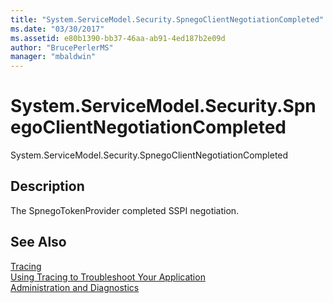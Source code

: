 ```yaml
---
title: "System.ServiceModel.Security.SpnegoClientNegotiationCompleted"
ms.date: "03/30/2017"
ms.assetid: e80b1390-bb37-46aa-ab91-4ed187b2e09d
author: "BrucePerlerMS"
manager: "mbaldwin"
---
```

# System.ServiceModel.Security.SpnegoClientNegotiationCompleted
System.ServiceModel.Security.SpnegoClientNegotiationCompleted  
  
## Description  
 The SpnegoTokenProvider completed SSPI negotiation.  
  
## See Also  
 [Tracing](../../../../../docs/framework/wcf/diagnostics/tracing/index.md)  
 [Using Tracing to Troubleshoot Your Application](../../../../../docs/framework/wcf/diagnostics/tracing/using-tracing-to-troubleshoot-your-application.md)  
 [Administration and Diagnostics](../../../../../docs/framework/wcf/diagnostics/index.md)
